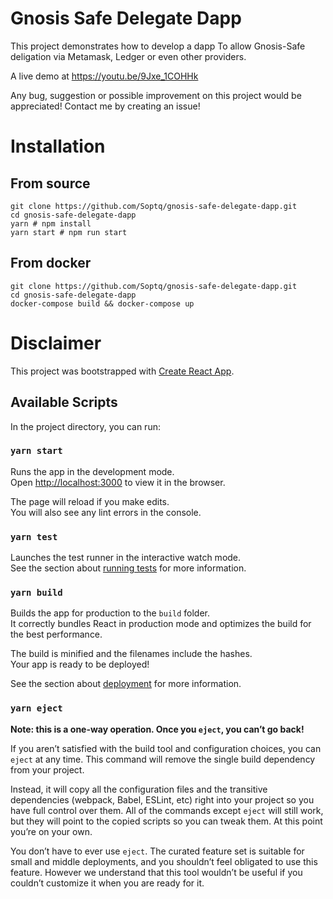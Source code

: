 # Gnosis Safe Delegate Dapp

This project demonstrates how to develop a dapp To allow Gnosis-Safe deligation via Metamask, Ledger or even other providers.

A live demo at https://youtu.be/9Jxe_1COHHk

Any bug, suggestion or possible improvement on this project would be appreciated! Contact me by creating an issue!

# Installation

## From source

```
git clone https://github.com/Soptq/gnosis-safe-delegate-dapp.git
cd gnosis-safe-delegate-dapp
yarn # npm install
yarn start # npm run start
```

## From docker

```
git clone https://github.com/Soptq/gnosis-safe-delegate-dapp.git
cd gnosis-safe-delegate-dapp
docker-compose build && docker-compose up
```

# Disclaimer

This project was bootstrapped with [Create React App](https://github.com/facebook/create-react-app).

## Available Scripts

In the project directory, you can run:

### `yarn start`

Runs the app in the development mode.\
Open [http://localhost:3000](http://localhost:3000) to view it in the browser.

The page will reload if you make edits.\
You will also see any lint errors in the console.

### `yarn test`

Launches the test runner in the interactive watch mode.\
See the section about [running tests](https://facebook.github.io/create-react-app/docs/running-tests) for more information.

### `yarn build`

Builds the app for production to the `build` folder.\
It correctly bundles React in production mode and optimizes the build for the best performance.

The build is minified and the filenames include the hashes.\
Your app is ready to be deployed!

See the section about [deployment](https://facebook.github.io/create-react-app/docs/deployment) for more information.

### `yarn eject`

**Note: this is a one-way operation. Once you `eject`, you can’t go back!**

If you aren’t satisfied with the build tool and configuration choices, you can `eject` at any time. This command will remove the single build dependency from your project.

Instead, it will copy all the configuration files and the transitive dependencies (webpack, Babel, ESLint, etc) right into your project so you have full control over them. All of the commands except `eject` will still work, but they will point to the copied scripts so you can tweak them. At this point you’re on your own.

You don’t have to ever use `eject`. The curated feature set is suitable for small and middle deployments, and you shouldn’t feel obligated to use this feature. However we understand that this tool wouldn’t be useful if you couldn’t customize it when you are ready for it.

